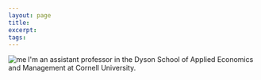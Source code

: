 ```yaml
---
layout: page 
title:
excerpt: 
tags: 
---
```

<img src="https://irudik.github.io/assets/img/rudik_photo.jpg" alt="me" align="left">
I'm an assistant professor in the Dyson School of Applied Economics and Management at Cornell University.


